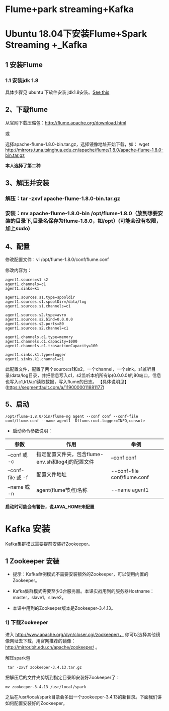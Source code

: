 # Flume+park streaming+Kafka

# Ubuntu 18.04下安装Flume+Spark Streaming +_Kafka

## 1 安装Flume
### 1.1 安装jdk 1.8
具体步骤见 ubuntu 下软件安装 jdk1.8安装。[See this](https://github.com/tytttta/Ubuntu/blob/master/%E8%BD%AF%E4%BB%B6%E5%AE%89%E8%A3%85.md)


## 2、下载flume

从官网下载压缩包：http://flume.apache.org/download.html

或

选择apache-flume-1.8.0-bin.tar.gz，选择镜像地址开始下载，如：
wget http://mirrors.tuna.tsinghua.edu.cn/apache/flume/1.8.0/apache-flume-1.8.0-bin.tar.gz

**本人选择了第二种**

## 3、解压并安装

### 解压：tar -zxvf apache-flume-1.8.0-bin.tar.gz
 
### 安装：mv apache-flume-1.8.0-bin /opt/flume-1.8.0（放到想要安装的目录下,目录名保存为flume-1.8.0，如/opt）(可能会没有权限，加上sudo)

## 4、配置

修改配置文件：vi /opt/flume-1.8.0/conf/flume.conf

修改内容为：
````
agent1.souces=s1 s2
agent1.channels=c1
agent1.sinks=k1

agent1.sources.s1.type=spooldir
agent1.sources.s1.spoolDir=/data/log
agent1.sources.s1.channels=c1

agent1.sources.s2.type=avro
agent1.sources.s2.bind=0.0.0.0
agent1.sources.s2.ports=80
agent1.sources.s2.channel=c1

agent1.channels.c1.type=memory
agent1.channels.c1.capacity=1000
agent1.channels.c1.trasactionCapacity=100

agent1.sinks.k1.type=logger
agent1.sinks.k1.channel=c1
````

此配置文件，配置了两个source:s1和s2，一个channel，一个sink。s1监听目录/data/log目录，并把信息写入c1，s2监听本机所有ip(0.0.0.0)的80端口，信息也写入c1,k1从c1读取数据，写入flume的日志。 【具体说明见】(https://segmentfault.com/a/1190000011881177)

## 5、启动
````
/opt/flume-1.8.0/bin/flume-ng agent --conf conf --conf-file conf/flume.conf --name agent1 -Dflume.root.logger=INFO,console
````
- 启动命令参数说明：

参数|作用 |举例
----|-----|------
–conf 或 -c|指定配置文件夹，包含flume-env.sh和log4j的配置文件|–conf conf
–conf-file 或 -f 	| 配置文件地址|--conf-file conf/flume.conf
–name 或 -n|agent(flume节点)名称|--name agent1


**启动时可能会有警告，说JAVA_HOME未配置**


# Kafka 安装
Kafka集群模式需要提前安装好Zookeeper。
## 1 Zookeeper 安装

- 提示：Kafka单例模式不需要安装额外的Zookeeper，可以使用内置的Zookeeper。

- Kafka集群模式需要至少3台服务器。本课实战用到的服务器Hostname：master，slave1，slave2。

- 本课中用到的Zookeeper版本是Zookeeper-3.4.13。

###  1)    下载Zookeeper

进入 http://www.apache.org/dyn/closer.cgi/zookeeper/， 你可以选择其他镜像网址去下载，用官网推荐的镜像：http://mirror.bit.edu.cn/apache/zookeeper/ 。

解压spark包
````
 tar -zxvf zookeeper-3.4.13.tar.gz
````
把解压后的文件夹剪切到指定目录即安装好Zookeeper了：
````
mv zookeeper-3.4.13 /usr/local/spark
````

之后在/usr/local/spark目录会多出一个zookeeper-3.4.13的新目录。下面我们讲如何配置安装好的Zookeeper。

###
